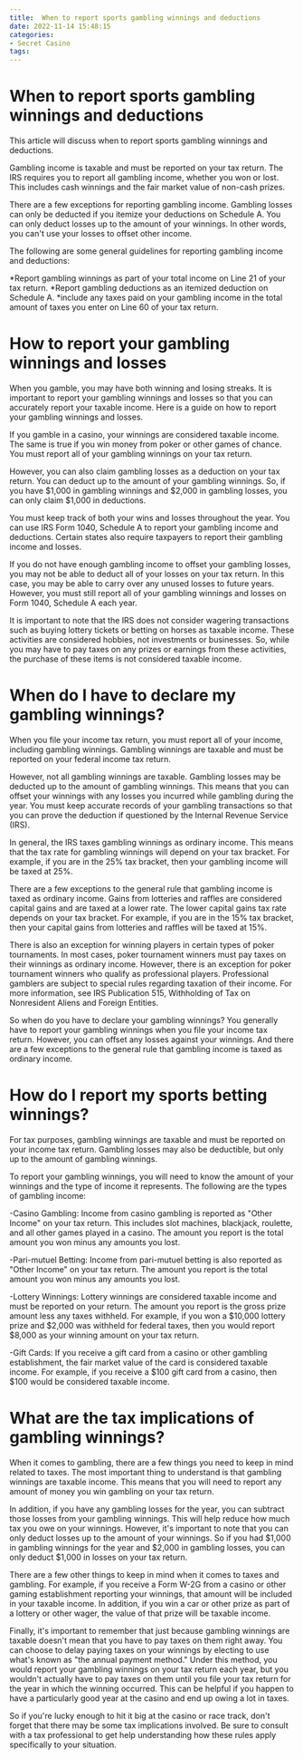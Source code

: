 ```yaml
---
title:  When to report sports gambling winnings and deductions
date: 2022-11-14 15:48:15
categories:
- Secret Casino
tags:
---
```



#   When to report sports gambling winnings and deductions

This article will discuss when to report sports gambling winnings and deductions.

Gambling income is taxable and must be reported on your tax return. The IRS requires you to report all gambling income, whether you won or lost. This includes cash winnings and the fair market value of non-cash prizes.

There are a few exceptions for reporting gambling income. Gambling losses can only be deducted if you itemize your deductions on Schedule A. You can only deduct losses up to the amount of your winnings. In other words, you can't use your losses to offset other income.

The following are some general guidelines for reporting gambling income and deductions:

*Report gambling winnings as part of your total income on Line 21 of your tax return.
*Report gambling deductions as an itemized deduction on Schedule A. 
*include any taxes paid on your gambling income in the total amount of taxes you enter on Line 60 of your tax return.

#  How to report your gambling winnings and losses

When you gamble, you may have both winning and losing streaks. It is important to report your gambling winnings and losses so that you can accurately report your taxable income. Here is a guide on how to report your gambling winnings and losses.

If you gamble in a casino, your winnings are considered taxable income. The same is true if you win money from poker or other games of chance. You must report all of your gambling winnings on your tax return.

However, you can also claim gambling losses as a deduction on your tax return. You can deduct up to the amount of your gambling winnings. So, if you have $1,000 in gambling winnings and $2,000 in gambling losses, you can only claim $1,000 in deductions.

You must keep track of both your wins and losses throughout the year. You can use IRS Form 1040, Schedule A to report your gambling income and deductions. Certain states also require taxpayers to report their gambling income and losses.

If you do not have enough gambling income to offset your gambling losses, you may not be able to deduct all of your losses on your tax return. In this case, you may be able to carry over any unused losses to future years. However, you must still report all of your gambling winnings and losses on Form 1040, Schedule A each year.

It is important to note that the IRS does not consider wagering transactions such as buying lottery tickets or betting on horses as taxable income. These activities are considered hobbies, not investments or businesses. So, while you may have to pay taxes on any prizes or earnings from these activities, the purchase of these items is not considered taxable income.

#  When do I have to declare my gambling winnings?

When you file your income tax return, you must report all of your income, including gambling winnings. Gambling winnings are taxable and must be reported on your federal income tax return.

However, not all gambling winnings are taxable. Gambling losses may be deducted up to the amount of gambling winnings. This means that you can offset your winnings with any losses you incurred while gambling during the year. You must keep accurate records of your gambling transactions so that you can prove the deduction if questioned by the Internal Revenue Service (IRS).

In general, the IRS taxes gambling winnings as ordinary income. This means that the tax rate for gambling winnings will depend on your tax bracket. For example, if you are in the 25% tax bracket, then your gambling income will be taxed at 25%.

There are a few exceptions to the general rule that gambling income is taxed as ordinary income. Gains from lotteries and raffles are considered capital gains and are taxed at a lower rate. The lower capital gains tax rate depends on your tax bracket. For example, if you are in the 15% tax bracket, then your capital gains from lotteries and raffles will be taxed at 15%.

There is also an exception for winning players in certain types of poker tournaments. In most cases, poker tournament winners must pay taxes on their winnings as ordinary income. However, there is an exception for poker tournament winners who qualify as professional players. Professional gamblers are subject to special rules regarding taxation of their income. For more information, see IRS Publication 515, Withholding of Tax on Nonresident Aliens and Foreign Entities.

So when do you have to declare your gambling winnings? You generally have to report your gambling winnings when you file your income tax return. However, you can offset any losses against your winnings. And there are a few exceptions to the general rule that gambling income is taxed as ordinary income.

#  How do I report my sports betting winnings?

For tax purposes, gambling winnings are taxable and must be reported on your income tax return. Gambling losses may also be deductible, but only up to the amount of gambling winnings.

To report your gambling winnings, you will need to know the amount of your winnings and the type of income it represents. The following are the types of gambling income:

-Casino Gambling: Income from casino gambling is reported as "Other Income" on your tax return. This includes slot machines, blackjack, roulette, and all other games played in a casino. The amount you report is the total amount you won minus any amounts you lost.

-Pari-mutuel Betting: Income from pari-mutuel betting is also reported as "Other Income" on your tax return. The amount you report is the total amount you won minus any amounts you lost.

-Lottery Winnings: Lottery winnings are considered taxable income and must be reported on your return. The amount you report is the gross prize amount less any taxes withheld. For example, if you won a $10,000 lottery prize and $2,000 was withheld for federal taxes, then you would report $8,000 as your winning amount on your tax return.

-Gift Cards: If you receive a gift card from a casino or other gambling establishment, the fair market value of the card is considered taxable income. For example, if you receive a $100 gift card from a casino, then $100 would be considered taxable income.

#  What are the tax implications of gambling winnings?

When it comes to gambling, there are a few things you need to keep in mind related to taxes. The most important thing to understand is that gambling winnings are taxable income. This means that you will need to report any amount of money you win gambling on your tax return.

In addition, if you have any gambling losses for the year, you can subtract those losses from your gambling winnings. This will help reduce how much tax you owe on your winnings. However, it's important to note that you can only deduct losses up to the amount of your winnings. So if you had $1,000 in gambling winnings for the year and $2,000 in gambling losses, you can only deduct $1,000 in losses on your tax return.

There are a few other things to keep in mind when it comes to taxes and gambling. For example, if you receive a Form W-2G from a casino or other gaming establishment reporting your winnings, that amount will be included in your taxable income. In addition, if you win a car or other prize as part of a lottery or other wager, the value of that prize will be taxable income.

Finally, it's important to remember that just because gambling winnings are taxable doesn't mean that you have to pay taxes on them right away. You can choose to delay paying taxes on your winnings by electing to use what's known as "the annual payment method." Under this method, you would report your gambling winnings on your tax return each year, but you wouldn't actually have to pay taxes on them until you file your tax return for the year in which the winning occurred. This can be helpful if you happen to have a particularly good year at the casino and end up owing a lot in taxes.

So if you're lucky enough to hit it big at the casino or race track, don't forget that there may be some tax implications involved. Be sure to consult with a tax professional to get help understanding how these rules apply specifically to your situation.